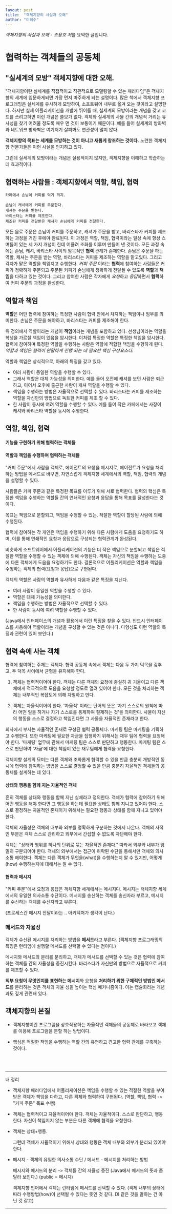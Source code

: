```yaml
---
layout: post
title:  "객체지향의 사실과 오해"
author: "이희수"
---
```


*객체지향의 사실과 오해 - 조용호 저*를 요약한 글입니다.

# 협력하는 객체들의 공동체

## "실세계의 모방" 객체지향에 대한 오해. 

"객체지향이란 실세계를 직접적이고 직관적으로 모델링할 수 있는 패러다임"은 객체지향의 세계에 입문하게되면 가장 먼저 마주하게 되는 설명이다. 많은 책에서 객체지향 프로그래밍은 실세계를 유사하게 모방하여, 소프트웨어 내부로 옮겨 오는 것이라고 설명한다. 하지만 실제 어플리케이션을 개발에 뛰어들 때, 실세계의 모방이라는 개념을 갖고 코드를 쓰려고하면 이런 개념은 쓸모가 없다. 객체와 실세계의 사물 간의 개념적 거리는 유사성을 찾기 어려울 정도록 매우 먼 것이 보통이기 때문이다. 예를 들어 실세계의 방화벽과 네트워크 방화벽은 여기저기 살펴봐도 연관성이 많지 않다.

**객체지향의 목표는 세계를 모방하는 것이 아니고 새롭게 창조하는 것이다.** 노련한 객체지향 전문가들은 이런 사실을 인지하고 있다.

그런데 실세계의 모방이라는 개념은 실용적이지 않지만, 객체지향을 이해하고 학습하는데 효과적이다.


## 협력하는 사람들 : 객체지향에서 역할, 책임, 협력

```
카페에서 손님이 커피를 먹기 까지.

손님이 캐셔에게 커피를 주문한다.
캐셔는 주문을 받는다.
바리스타는 커피를 제조한다.
제조된 커피를 전달받은 캐셔가 손님에게 커피를 전달한다.
```

모든 음료 주문은 손님이 커피를 주문하고, 캐셔가 주문을 받고, 바리스타가 커피를 제조하는 과정을 거친 후에야 완료된다. 이 과정은 역할, 책임, 협력이라는 일상 속에 항상 스며들어 있는 세 가지 개념이 한데 어율려 조화를 이루며 만들어 낸 것이다. 모든 과정 속에는 손님, 캐셔, 바리스타 사이의 암묵적인 **협력** 관계가 존재한다. 손님은 주문을 하는 역할, 캐셔는 주문을 받는 역할, 바리스타는 커피를 제조하는 역할을 맡고있다. 그리고 각자가 맡은 역할을 책임지고 수행한다. *커피 주문* 이라는 **협력**에 참여하는 사람들은 커피가 정확하게 주문되고 주문된 커피가 손님에게 정확하게 전달될 수 있도록 **역할**과 **책임**을 다하고 있는 것이다. 그리고 참여한 사람은 각자에게 *요청*하고 *응답*하면서 **협력**하여 커피 주문의 과정을 완성한다.

## 역할과 책임

**역할**은 어떤 협력에 참여하는 특정한 사람이 협력 안에서 차지하는 책임이나 임무를 의미한다. 손님은 주문을 해야하고, 바리스타는 커피를 제조해야 한다.

위 정의에서 역할이라는 개념이 **책임**이라는 개념을 포함하고 있다. 선생님이라는 역할을 학생을 가르칠 책임이 있음을 암시한다. 이처럼 특정한 역할은 특정한 책임을 암시한다.협력에 참여하며 특정한 역할을 수행하는 사람은 역할에 적합한 책임을 수항하게 된다. *역할과 책임은 협력이 원활하게 진행 되는 데 필요한 핵심 구성요소다.*

역할과 책임은 상식적으로, 아래의 특징을 갖고 있다.

* 여러 사람이 동일한 역할을 수행할 수 있다.
* 그래서 역할은 대체 가능성을 의미한다. 예를 들어 오전에 캐셔를 보던 사람은 퇴근하고, 이어서 오후에 출근한 사람이 캐셔 역할을 수행할 수 있다.
* 책임을 수행하는 방법은 자율적으로 선택할 수 있다. 바리스타는 커피를 제조하는 역할을 자신만의 방법으로 독트한 커피를 제조 할 수 있다.
* 한 사람이 동시에 여려 역할을 수행할 수 있다. 예를 들어 작은 카페에서는 사장이 캐셔와 바리스타 역할을 동시에 수행한다.

## 역할, 책임, 협력

#### 기능을 구현하기 위해 협력하는 객체들
#### 역할과 책임을 수행하며 협력하는 객체들

"커피 주문"에서 사람을 객체로, 에이전트의 요청을 메시지로, 에이전트가 요청을 처리하는 방법을 메서드로 바꾸면, 자연스럽게 객체지향 세계에서의 역할, 책임, 협력의 개념을 설명할 수 있다.

사람들은 커피 주문과 같은 특정한 목표를 이루기 위해 서로 협력한다. 협력의 핵심은 특정한 책임을 수행하는 역할들 간의 연쇄적인 요청과 응답을 통해 목표를 달성한다는 것이다.

목표는 책임으로 분할되고, 책임을 수행할 수 있는, 적절한 역할이 할당된 사람에 의해 수행된다.

협력에 참여하는 각 개인은 책임을 수행하기 위해 다른 사람에게 도움을 요청하기도 하며, 이를 통해 연쇄적인 요청과 응답으로 구성되는 협력관계가 완성된다.

비슷하게 소프트웨어에서 어플리케이션의 기능은 더 작은 책임으로 분할되고 책임은 적절한 역할을 수행할 수 있는 객체에 의해 수행된다. 객체는 자신의 책임을 수행하는 도중에 다른 객체에게 도움을 요청하기도 한다. 결론적으로 어플리케이션은 역할과 책임을 수행하는 객체의 협력(요청과 응답)으로 구현된다.

객체의 역할은 사람의 역할과 유사하게 다음과 같은 특징을 지닌다.

* 여러 사람이 동일한 역할을 수행할 수 있다.
* 역할은 대체 가능성을 의미한다.
* 책임을 수행하는 방법은 자율적으로 선택할 수 있다.
* 한 사람이 동시에 여려 역할을 수행할 수 있다.

(Java에서 인터페이스의 개념과 활용에서 이런 특징을 찾을 수 있다. 반드시 인터페이스를 사용해야 역할이라는 개념을 구성할 수 있는 것은 아니다. 다형성도 이런 역할의 특징과 관련이 있어 보인다.)

## 협력 속에 사는 객체

협력에 참여하는 주체는 객체다. 협력 공동체 속에서 객체는 다음 두 가지 덕목을 갖추고, 두 덕목 사이에서 균형을 유지해야 한다.

1. 객체는 협력적이어야 한다.
    객체는 다른 객체의 요청에 충실히 귀 기울이고 다른 객체에게 적극적으로 도움을 요청할 정도로 열려 있어야 한다. 모든 것을 처리하는 객체는 내부적인 복잡도에 의해 자멸하고 만다.

2. 객체는 자율적이어야 한다.
    '자율적' 이라는 단어의 뜻은 '자기 스스로의 원칙에 따라 어떤 일을 하거나 자기 스스로를 통제하여 절제하는 것'을 의미한다. 사물이 자신의 행동을 스스로 결정하고 책임진다면 그 사물을 자율적인 존재라고 한다.

회사에서 부서는 자율적인 존재로 구성된 협력 공동체다. 마케팅 팀은 마케팅을 기획하고 수행한다. 또한 마케팅에 필요한 자금을 집행하기 위해서는 재무 팀에 협력을 요청해야 한다. '마케팅' 업무에 관해서 마케팅 팀은 스스로 판단하고 행동한다. 마케팅 팀은 스스로 판단하여 '자금'에 대한 책임이 있는 재무팀에게 협력을 요청한다.

객체지향 설계의 묘미는 다른 객체와 조화롭게 협력할 수 있을 만큼 충분히 개방적인 동시에 협력에 참여하는 방법을 스스로 결정할 수 있을 만큼 충분히 자율적인 객체들의 공동체를 설계하는 데 있다.

#### 상태와 행동을 함께 지는 자율적인 객체

흔히 객체를 상태와 행동을 함께 지닌 실체라고 정의한다. 객체가 협력에 참여하기 위해 어떤 행동을 해야 한다면 그 행동을 하는데 필요한 상태도 함께 지니고 있어야 한다. 스스로 결정하는 자율적인 존재이기 위해서는 필요한 행동과 상태를 함께 지니고 있어야 한다.

객체의 자율성은 객체의 내부와 외부를 명확하게 구분하는 것에서 나온다. 객체의 사적인 부분은 객체 스스로 관리하고 외부에서 간섭할 수 없도록 차단해야 한다.

객체는 "상태와 행위를 하나의 단위로 묶는 자율적인 존재다." 따라서 외부와 내부가 엄밀히 구분되어야 한다. 객체의 외부에서는 접근이 허락된 수단을 통해서만 객체와 의사소통 해야한다. 객체는 다른 객체가 무엇을(what)을 수행하는지 알 수 있지만, 어떻게(how) 수행하는지에 대해서는 알 수 없다.

#### 협력과 메시지

"커피 주문"에서 요청과 응답은 객체지향 세계에서는 메시지다. 메시지는 객체지향 세계에서의 유일한 의사소통 수단이다. 메시지를 송신하는 객체를 송신자라 부르고, 메시지를 수신하는 객체를 수신자라고 부른다.

(프로세스간 메시지 전달이라는 .. 아키텍처가 생각이 난다.)

### 메서드와 자율성

객체가 수신된 메시지를 처리하는 방법을 **메서드**라고 부른다. (객체지향 프로그래밍의 특징은 런타임에 실행할 메서드를 선택할 수 있다는 점이다.)

메시지와 메서드의 분리를 분리하고, 객체가 메서드를 선택할 수 있는 것은 협력에 참여하는 객체들 간의 자율성을 증진시킨다. 바리스타가 자신만의 방법으로 자율적으로 커피를 제조할 수 있다.

**외부 요청이 무엇인지를 표현하는 메시지**와 요청을 **처리하기 위한 구체적인 방법인 메서드**를 분리하는 것은 객체의 자율 성을 높이는 핵심 메커니즘이다. 이는 캡슐화라는 개념과도 깊게 관련돼 있다.


## 객체지향의 본질

* 객체지향이란 프로그램을 상호작용하는 자율적인 객체들의 공동체로 바라보고 객체를 이용해 프로그램을 분할 하는 방법이다.

* 핵심은 적절한 책임을 수행하는 역할 간의 유연하고 견고한 협력 관계를 구축하는 것이다.

<br>
<br>

---
내 정리

* 객체지향 패러다임에서 어플리케이션은 책임을 수행할 수 있는 적절한 역할을 부여 받은 객체가 책임을 다하고, 다른 객체와 협력하여 구현된다. (역할, 책임, 협력 -> "커피 주문" 목표 수행)

* 객체는 협력적이고 자율적이어야 한다. 객체는 자율적이다. 스스로 판단하고, 행동한다. 자신이 책임지지 않는 부분은 다른 객체에 협력을 요청한다.

* 객체는 상태+행동.
    
    그런데 객체가 자율적이기 위해서 상태와 행동은 객체 내부와 외부가 분리되 있어야 한다.


* 메시지 - 객체의 유일한 의사소통 수단 / 메서드 - 메시지를 처리하는 방법
    
    메시지와 메서드의 분리 -> 객체들 간의 자율성 증진 (Java에서 메서드의 뜻과 좀 달라 보인다.) (public = 메시지)

    객체지향 언어에서 객체는 런타임에 메서드를 선택할 수 있다. (객체 내부의 상태에 따라 수행방법(how)이 선택될 수 있다는 뜻인 것 같다. DI 같은 것을 말하는 건 아닌 것 같고)

---